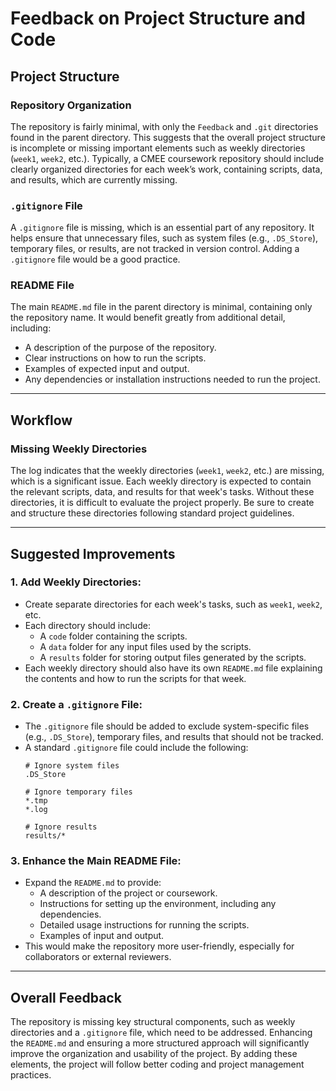 
# Feedback on Project Structure and Code

## Project Structure

### Repository Organization
The repository is fairly minimal, with only the `Feedback` and `.git` directories found in the parent directory. This suggests that the overall project structure is incomplete or missing important elements such as weekly directories (`week1`, `week2`, etc.). Typically, a CMEE coursework repository should include clearly organized directories for each week’s work, containing scripts, data, and results, which are currently missing.

### `.gitignore` File
A `.gitignore` file is missing, which is an essential part of any repository. It helps ensure that unnecessary files, such as system files (e.g., `.DS_Store`), temporary files, or results, are not tracked in version control. Adding a `.gitignore` file would be a good practice.

### README File
The main `README.md` file in the parent directory is minimal, containing only the repository name. It would benefit greatly from additional detail, including:
- A description of the purpose of the repository.
- Clear instructions on how to run the scripts.
- Examples of expected input and output.
- Any dependencies or installation instructions needed to run the project.

---

## Workflow

### Missing Weekly Directories
The log indicates that the weekly directories (`week1`, `week2`, etc.) are missing, which is a significant issue. Each weekly directory is expected to contain the relevant scripts, data, and results for that week's tasks. Without these directories, it is difficult to evaluate the project properly. Be sure to create and structure these directories following standard project guidelines.

---

## Suggested Improvements

### 1. **Add Weekly Directories**:
   - Create separate directories for each week's tasks, such as `week1`, `week2`, etc.
   - Each directory should include:
     - A `code` folder containing the scripts.
     - A `data` folder for any input files used by the scripts.
     - A `results` folder for storing output files generated by the scripts.
   - Each weekly directory should also have its own `README.md` file explaining the contents and how to run the scripts for that week.

### 2. **Create a `.gitignore` File**:
   - The `.gitignore` file should be added to exclude system-specific files (e.g., `.DS_Store`), temporary files, and results that should not be tracked.
   - A standard `.gitignore` file could include the following:
     ```
     # Ignore system files
     .DS_Store

     # Ignore temporary files
     *.tmp
     *.log

     # Ignore results
     results/*
     ```

### 3. **Enhance the Main README File**:
   - Expand the `README.md` to provide:
     - A description of the project or coursework.
     - Instructions for setting up the environment, including any dependencies.
     - Detailed usage instructions for running the scripts.
     - Examples of input and output.
   - This would make the repository more user-friendly, especially for collaborators or external reviewers.

---

## Overall Feedback

The repository is missing key structural components, such as weekly directories and a `.gitignore` file, which need to be addressed. Enhancing the `README.md` and ensuring a more structured approach will significantly improve the organization and usability of the project. By adding these elements, the project will follow better coding and project management practices.
